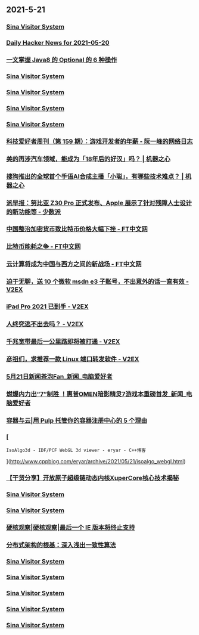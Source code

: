 
## 2021-5-21

### [Sina Visitor System](https://weibo.com/2816125940/KgrWXf87X)

### [Daily Hacker News for 2021-05-20](https://www.daemonology.net/hn-daily/2021-05-20.html)

### [一文掌握 Java8 的 Optional 的 6 种操作](https://www.infoq.cn/article/237c8f985cbb4bbe479bc241d)

### [Sina Visitor System](https://weibo.com/1402400261/KgrTLwQP2)

### [Sina Visitor System](https://weibo.com/1715118170/KgrO53Xro)

### [Sina Visitor System](https://weibo.com/1715118170/KgrHwrX6b)

### [Sina Visitor System](https://weibo.com/1642628345/KgrTNmCyr)

### [科技爱好者周刊（第 159 期）：游戏开发者的年薪 - 阮一峰的网络日志](http://www.ruanyifeng.com/blog/2021/05/weekly-issue-159.html)

### [美的再涉汽车领域，能成为「18年后的好汉」吗？ | 机器之心](https://www.jiqizhixin.com/articles/2021-05-21-2)

### [搜狗推出的全球首个手语AI合成主播「小聪」，有哪些技术难点？ | 机器之心](https://www.jiqizhixin.com/articles/2021-05-21)

### [派早报：努比亚 Z30 Pro 正式发布、Apple 展示了针对残障人士设计的新功能等 - 少数派](https://sspai.com/post/66775)

### [中国整治加密货币致比特币价格大幅下挫 - FT中文网](http://www.ftchinese.com/story/001092553)

### [比特币能耗之争 - FT中文网](http://www.ftchinese.com/story/001092543)

### [云计算将成为中国与西方之间的新战场 - FT中文网](http://www.ftchinese.com/story/001092535)

### [迫于无聊，送 10 个微软 msdn e3 子账号，不出意外的话一直有效 - V2EX](https://www.v2ex.com/t/778274)

### [iPad Pro 2021 已到手 - V2EX](https://www.v2ex.com/t/778271)

### [人终究逃不出去吗？ - V2EX](https://www.v2ex.com/t/778253)

### [千兆宽带最后一公里路即将被打通 - V2EX](https://www.v2ex.com/t/778196)

### [彦祖们，求推荐一款 Linux 端口转发软件 - V2EX](https://www.v2ex.com/t/778087)

### [5月21日新闻茶泡Fan_新闻_电脑爱好者](https://www.cfan.com.cn/2021/0521/135182.shtml)

### [燃爆内力出“7”制胜 ！惠普OMEN暗影精灵7游戏本重磅首发_新闻_电脑爱好者](https://www.cfan.com.cn/2021/0521/135181.shtml)

### [容器与云|用 Pulp 托管你的容器注册中心的 5 个理由](https://linux.cn/article-13410-1.html?utm_source=rss&utm_medium=rss)

### [
	IsoAlgo3d - IDF/PCF WebGL 3d viewer - eryar - C++博客
](http://www.cppblog.com/eryar/archive/2021/05/21/isoalgo_webgl.html)

### [【干货分享】开放原子超级链动态内核XuperCore核心技术揭秘](https://www.infoq.cn/article/5439e7b1c8a918c0b65940108)

### [Sina Visitor System](https://weibo.com/1642628345/Kgt9MefEN)

### [Sina Visitor System](https://weibo.com/1642628345/KgskRrrzC)

### [硬核观察|硬核观察|最后一个 IE 版本将终止支持](https://linux.cn/article-13411-1.html?utm_source=rss&utm_medium=rss)

### [分布式架构的根基：深入浅出一致性算法](https://www.infoq.cn/article/ee0888c11bed54a8529b15f63)

### [Sina Visitor System](https://weibo.com/1715118170/KgtnnvXFF)

### [Sina Visitor System](https://weibo.com/1715118170/KgsIDoyfe)

### [Sina Visitor System](https://weibo.com/1715118170/KgsAK0d6i)

### [Sina Visitor System](https://weibo.com/1715118170/Kgsongoe2)

### [Sina Visitor System](https://weibo.com/1715118170/Kgscksg8v)